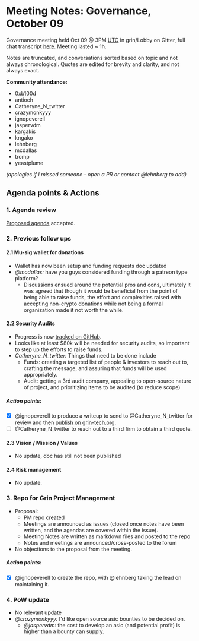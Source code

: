 # Meeting Notes: Governance, October 09

Governance meeting held Oct 09 @ 3PM [UTC](http://www.timebie.com/std/utc.php) in grin/Lobby on Gitter, full chat transcript [here](https://gitter.im/grin_community/Lobby?at=5bbcc2b6bbdc0b25050fccbc). Meeting lasted ~ 1h.

Notes are truncated, and conversations sorted based on topic and not always chronological. Quotes are edited for brevity and clarity, and not always exact. 

**Community attendance:**
* 0xb100d
* antioch
* Catheryne_N_twitter
* crazymonkyyy
* ignopeverell
* jaspervdm
* kargakis
* kngako
* lehnberg
* mcdallas
* tromp
* yeastplume

_(apologies if I missed someone - open a PR or contact @lehnberg to add)_


## Agenda points & Actions

### 1. Agenda review
[Proposed agenda](https://www.grin-forum.org/t/agenda-governance-oct-9-2018) accepted.

### 2. Previous follow ups 

#### 2.1 Mu-sig wallet for donations
* Wallet has now been setup and funding requests doc updated
* _@mcdallas:_ have you guys considered funding through a patreon type platform?
   * Discussions ensued around the potential pros and cons, ultimately it was agreed that though it would be beneficial from the point of being able to raise funds, the effort and complexities raised with accepting non-crypto donations while not being a formal organization made it not worth the while. 

#### 2.2 Security Audits
* Progress is now [tracked on GitHub](https://github.com/mimblewimble/grin/issues/1609).
* Looks like at least $80k will be needed for security audits, so important to step up the efforts to raise funds.
* _Catheryne_N_twitter:_ Things that need to be done include
   * Funds: creating a targeted list of people & investors to reach out to, crafting the message, and assuring that funds will be used appropriately.
   * Audit: getting a 3rd audit company, appealing to open-source nature of project, and prioritizing items to be audited (to reduce scope)
##### Action points:
* [X] @ignopeverell to produce a writeup to send to @Catheryne_N_twitter for review and then [publish on grin-tech.org](https://grin-tech.org/sec_audit.html). 
* [ ] @Catheryne_N_twitter to reach out to a third firm to obtain a third quote.

#### 2.3 Vision / Mission / Values
* No update, doc has still not been published

#### 2.4 Risk management
* No update.

### 3. Repo for Grin Project Management 
* Proposal:
   * PM repo created
   * Meetings are announced as issues (closed once notes have been written, and the agendas are covered within the issue).
   * Meeting Notes are written as markdown files and posted to the repo
   * Notes and meetings are announced/cross-posted to the forum
* No objections to the proposal from the meeting.
##### Action points:
* [x] @ignopeverell to create the repo, with @lehnberg taking the lead on maintaining it.

### 4. PoW update
* No relevant update
* _@crazymonkyyy:_ I'd like open source asic bounties to be decided on.
   * _@jaspervdm:_ the cost to develop an asic (and potential profit) is higher than a bounty can supply.
